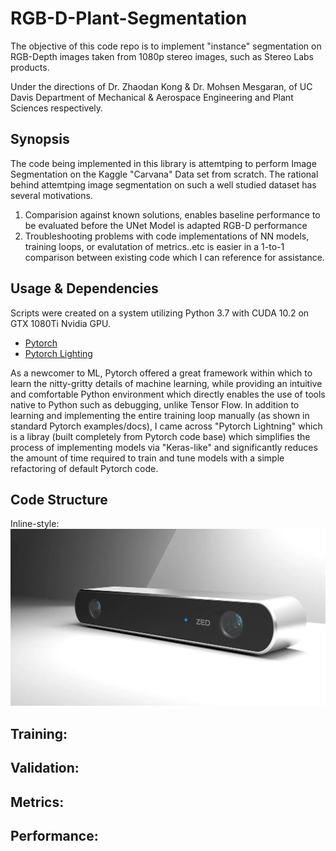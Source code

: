 # RGB-D-Plant-Segmentation
The objective of this code repo is to implement "instance" segmentation on RGB-Depth images taken from 1080p stereo images, such as Stereo Labs products. 

Under the directions of Dr. Zhaodan Kong & Dr. Mohsen Mesgaran, of UC Davis Department of Mechanical & Aerospace Engineering and Plant Sciences respectively.

## Synopsis
The code being implemented in this library is attemtping to perform Image Segmentation on the Kaggle "Carvana" Data set from scratch. The rational behind attemtping image segmentation on such a well studied dataset has several motivations. 

1. Comparision against known solutions, enables baseline performance to be evaluated before the UNet Model is adapted RGB-D performance 
2. Troubleshooting problems with code implementations of NN models, training loops, or evalutation of metrics..etc is easier in a 1-to-1 comparison between existing code which I can reference for assistance.

## Usage & Dependencies 
Scripts were created on a system utilizing Python 3.7 with CUDA 10.2 on GTX 1080Ti Nvidia GPU. 

* [Pytorch](https://pytorch.org/) 
* [Pytorch Lighting](https://pytorch-lightning.readthedocs.io/en/latest/)

As a newcomer to ML, Pytorch offered a great framework within which to learn the nitty-gritty details of machine learning, while providing an intuitive and comfortable Python environment which directly enables the use of tools native to Python such as debugging, unlike Tensor Flow. In addition to learning and implementing the entire training loop manually (as shown in standard Pytorch examples/docs), I came across "Pytorch Lightning" which is a libray (built completely from Pytorch code base) which simplifies the process of implementing models via "Keras-like" and significantly reduces the amount of time required to train and tune models with a simple refactoring of default Pytorch code. 





## Code Structure 

Inline-style: 
![alt text](https://github.com/JonnyD1117/RGB-D-Plant-Segmentation/blob/master/ZED.jpg "Logo Title Text 1")

## Training: 

## Validation: 

## Metrics: 

## Performance:

